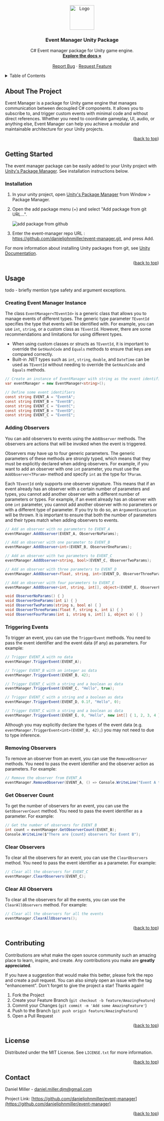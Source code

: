 <!-- Improved compatibility of back to top link: See: https://github.com/othneildrew/Best-README-Template/pull/73 -->
<a name="readme-top"></a>





<!-- PROJECT LOGO -->
<br />
<div align="center">
  <a href="https://github.com/danieljohnmiller/event-manager">
    <img src="https://i.imgur.com/pvE7uPU.png" alt="Logo" width="80" height="80">
  </a>

<h3 align="center">Event Manager Unity Package</h3>

  <p align="center">
    C# Event manager package for Unity game engine.
    <br />
    <a href="https://github.com/danieljohnmiller/event-manager"><strong>Explore the docs »</strong></a>
    <br />
    <br />
    <a href="https://github.com/danieljohnmiller/event-manager/issues">Report Bug</a>
    ·
    <a href="https://github.com/danieljohnmiller/event-manager/issues">Request Feature</a>
  </p>
</div>



<!-- TABLE OF CONTENTS -->
<details>
  <summary>Table of Contents</summary>
  <ol>
    <li>
      <a href="#about-the-project">About The Project</a>
    </li>
    <li>
      <a href="#getting-started">Getting Started</a>
      <ul>
        <li><a href="#installation">Installation</a></li>
      </ul>
    </li>
    <li><a href="#usage">Usage</a></li>
    <li><a href="#contributing">Contributing</a></li>
    <li><a href="#license">License</a></li>
    <li><a href="#contact">Contact</a></li>
  </ol>
</details>



<!-- ABOUT THE PROJECT -->
## About The Project

Event Manager is a package for Unity game engine that manages communication between decoupled C# components. 
It allows you to subscribe to, and trigger custom events with minimal code and without direct references.
Whether you need to coordinate gameplay, UI, audio, or anything else, 
Event Manager can help you achieve a modular and maintainable architecture for your Unity projects.

<p align="right">(<a href="#readme-top">back to top</a>)</p>



<!-- GETTING STARTED -->
## Getting Started

The event manager package can be easily added to your Unity project with [Unity's Package Manager](https://docs.unity3d.com/Manual/Packages.html). See installation instructions below.


### Installation

1. In your unity project, open [Unity's Package Manager](https://docs.unity3d.com/Manual/Packages.html) from Window > Package Manager.
2. Open the add package menu (+) and select "Add package from git URL...".

   ![add package from github](https://i.imgur.com/a9yYzDh.png)
3. Enter the event-manager repo URL : https://github.com/danieljohnmiller/event-manager.git, and press Add.

For more information about installing Unity packages from git, see [Unity Documentation](https://docs.unity3d.com/2022.3/Documentation/Manual/upm-ui-giturl.html).

<p align="right">(<a href="#readme-top">back to top</a>)</p>


<!-- USAGE EXAMPLES -->
## Usage

todo - briefly mention type safety and argument exceptions.


### Creating Event Manager Instance

The class `EventManager<TEventId>` is a generic class that allows you to manage events of different types. 
The generic type parameter `TEventId` specifies the type that events will be identified with. For example, 
you can use `int`, `string`, or a custom class as `TEventId`. However, there are some recommendations and 
limitations for using different types.

- When using custom classes or structs as `TEventId`, it is important to override the `GetHashCode` and `Equals` methods to ensure that keys are compared correctly.
- Built-in .NET types such as `int`, `string`, `double`, and `DateTime` can be used as `TEventId` without needing to override the `GetHashCode` and `Equals` methods.

```csharp
// Create an instance of EventManager with string as the event identifier type
var eventManager = new EventManager<string>();

// Define some event identifiers
const string EVENT_A = "EventA";
const string EVENT_B = "EventB";
const string EVENT_C = "EventC";
const string EVENT_B = "EventD";
const string EVENT_C = "EventE";

```

### Adding Observers

You can add observers to events using the `AddObserver` methods. The observers are actions that will be invoked when the event is triggered.

Observers may have up to four generic parameters. The generic parameters of these methods are strongly typed, which means that they must be 
explicitly declared when adding observers. For example, if you want to add an observer with one `int` parameter, you must use the `AddObserver<TParam>` 
method and specify `int` as the type for `TParam`.

Each `TEventId` only supports one observer signature. This means that if an event already has an observer with a certain 
number of parameters and types, you cannot add another observer with a different number of parameters or types. For example, 
if an event already has an observer with one `int` parameter, you cannot add another observer with no parameters or with a 
different type of parameter. If you try to do so, an `ArgumentException` will be thrown. It is important to ensure that both the number of parameters and their types match when adding observers to events.

```csharp
// Add an observer with no parameters to EVENT_A
eventManager.AddObserver(EVENT_A, ObserverNoParams);

// Add an observer with one parameter to EVENT_B
eventManager.AddObserver<int>(EVENT_B, ObserverOneParams);

// Add an observer with two parameters to EVENT_C
eventManager.AddObserver<string, bool>(EVENT_C, ObserverTwoParams);

// Add an observer with three parameters to EVENT_D
eventManager.AddObserver<float, string, int>(EVENT_D, ObserverThreeParams);

// Add an observer with four parameters to EVENT_E
eventManager.AddObserver<int, string, int[], object>(EVENT_E, ObserverFourParams);

void ObserverNoParams() { }
void ObserverOneParams(int i) { }
void ObserverTwoParams(string s, bool o) { }
void ObserverThreeParams(float f, string s, int i) { }
void ObserverFourParams(int i, string s, int[] i, object o) { }

```

### Triggering Events

To trigger an event, you can use the `TriggerEvent` methods. You need to pass the event identifier and the event data (if any) as parameters. For example:

```csharp
// Trigger EVENT_A with no data
eventManager.TriggerEvent(EVENT_A);

// Trigger EVENT_B with an integer as data
eventManager.TriggerEvent(EVENT_B, 42);

// Trigger EVENT_C with a string and a boolean as data
eventManager.TriggerEvent(EVENT_C, "Hello", true);

// Trigger EVENT_C with a string and a boolean as data
eventManager.TriggerEvent(EVENT_D, 0.1f, "Hello", 0);

// Trigger EVENT_C with a string and a boolean as data
eventManager.TriggerEvent(EVENT_E, 0, "Hello", new int[] { 1, 2, 3, 4 }, new object());
```

Although you may explicitly declare the types of the event data (e.g. `eventManager.TriggerEvent<int>(EVENT_B, 42);`) 
you may not need to due to type inference.

### Removing Observers

To remove an observer from an event, you can use the `RemoveObserver` methods. You need to pass the event identifier and the observer action as parameters. For example:

```csharp
// Remove the observer from EVENT_A
eventManager.RemoveObserver(EVENT_A, () => Console.WriteLine("Event A triggered"));
```

### Get Observer Count

To get the number of observers for an event, you can use the `GetObserverCount` method. You need to pass the event identifier as a parameter. For example:

```csharp
// Get the number of observers for EVENT_B
int count = eventManager.GetObserverCount(EVENT_B);
Console.WriteLine($"There are {count} observers for Event B");
```

### Clear Observers

To clear all the observers for an event, you can use the `ClearObservers` method. You need to pass the event identifier as a parameter. For example:

```csharp
// Clear all the observers for EVENT_C
eventManager.ClearObservers(EVENT_C);
```

### Clear All Observers

To clear all the observers for all the events, you can use the `ClearAllObservers` method. For example:

```csharp
// Clear all the observers for all the events
eventManager.ClearAllObservers();
```




<p align="right">(<a href="#readme-top">back to top</a>)</p>

<!-- CONTRIBUTING -->
## Contributing

Contributions are what make the open source community such an amazing place to learn, inspire, and create. Any contributions you make are **greatly appreciated**.

If you have a suggestion that would make this better, please fork the repo and create a pull request. You can also simply open an issue with the tag "enhancement".
Don't forget to give the project a star! Thanks again!

1. Fork the Project
2. Create your Feature Branch (`git checkout -b feature/AmazingFeature`)
3. Commit your Changes (`git commit -m 'Add some AmazingFeature'`)
4. Push to the Branch (`git push origin feature/AmazingFeature`)
5. Open a Pull Request

<p align="right">(<a href="#readme-top">back to top</a>)</p>



<!-- LICENSE -->
## License

Distributed under the MIT License. See `LICENSE.txt` for more information.

<p align="right">(<a href="#readme-top">back to top</a>)</p>



<!-- CONTACT -->
## Contact

Daniel Miller - daniel.miller.djm@gmail.com

Project Link: [https://github.com/danieljohnmiller/event-manager](https://github.com/danieljohnmiller/event-manager)

<p align="right">(<a href="#readme-top">back to top</a>)</p>




<!-- MARKDOWN LINKS & IMAGES -->
<!-- https://www.markdownguide.org/basic-syntax/#reference-style-links -->
[contributors-shield]: https://img.shields.io/github/contributors/danieljohnmiller/event-manager.svg?style=for-the-badge
[contributors-url]: https://github.com/danieljohnmiller/event-manager/graphs/contributors
[forks-shield]: https://img.shields.io/github/forks/danieljohnmiller/event-manager.svg?style=for-the-badge
[forks-url]: https://github.com/danieljohnmiller/event-manager/network/members
[stars-shield]: https://img.shields.io/github/stars/danieljohnmiller/event-manager.svg?style=for-the-badge
[stars-url]: https://github.com/danieljohnmiller/event-manager/stargazers
[issues-shield]: https://img.shields.io/github/issues/danieljohnmiller/event-manager.svg?style=for-the-badge
[issues-url]: https://github.com/danieljohnmiller/event-manager/issues
[license-shield]: https://img.shields.io/github/license/danieljohnmiller/event-manager.svg?style=for-the-badge
[license-url]: https://github.com/danieljohnmiller/event-manager/blob/master/LICENSE.txt
[linkedin-shield]: https://img.shields.io/badge/-LinkedIn-black.svg?style=for-the-badge&logo=linkedin&colorB=555
[linkedin-url]: https://linkedin.com/in/daniel-miller-690978170/
[product-screenshot]: images/screenshot.png
[Next.js]: https://img.shields.io/badge/next.js-000000?style=for-the-badge&logo=nextdotjs&logoColor=white
[Next-url]: https://nextjs.org/
[React.js]: https://img.shields.io/badge/React-20232A?style=for-the-badge&logo=react&logoColor=61DAFB
[React-url]: https://reactjs.org/
[Vue.js]: https://img.shields.io/badge/Vue.js-35495E?style=for-the-badge&logo=vuedotjs&logoColor=4FC08D
[Vue-url]: https://vuejs.org/
[Angular.io]: https://img.shields.io/badge/Angular-DD0031?style=for-the-badge&logo=angular&logoColor=white
[Angular-url]: https://angular.io/
[Svelte.dev]: https://img.shields.io/badge/Svelte-4A4A55?style=for-the-badge&logo=svelte&logoColor=FF3E00
[Svelte-url]: https://svelte.dev/
[Laravel.com]: https://img.shields.io/badge/Laravel-FF2D20?style=for-the-badge&logo=laravel&logoColor=white
[Laravel-url]: https://laravel.com
[Bootstrap.com]: https://img.shields.io/badge/Bootstrap-563D7C?style=for-the-badge&logo=bootstrap&logoColor=white
[Bootstrap-url]: https://getbootstrap.com
[JQuery.com]: https://img.shields.io/badge/jQuery-0769AD?style=for-the-badge&logo=jquery&logoColor=white
[JQuery-url]: https://jquery.com 
